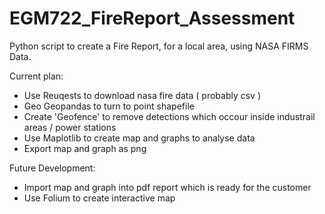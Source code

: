 # EGM722_FireReport_Assessment
Python script to create a Fire Report, for a local area, using NASA FIRMS Data.

Current plan:
- Use Reuqests to download nasa fire data ( probably csv )
- Geo Geopandas to turn to point shapefile
- Create 'Geofence' to remove detections which occour inside industrail areas / power stations
- Use Maplotlib to create map and graphs to analyse data
- Export map and graph as png

Future Development:
- Import map and graph into pdf report which is ready for the customer 
- Use Folium to create interactive map
